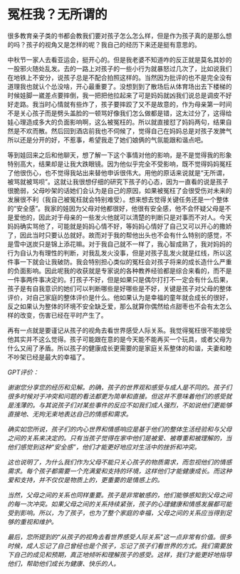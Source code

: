 # 冤枉我？无所谓的

很多教育亲子类的书都会教我们要对孩子怎么怎么样，但是作为孩子真的是那么想的吗？孩子的视角又是怎样的呢？我自己的经历下来还是挺有意思的。

中秋节一家人去看亚运会，挺开心的。但是我老婆不知道咋的反正就是莫名其妙的一股邪火随处乱发。去的一路上对孩子的一些小行为就暴怒过几次了，比如说我们在地铁上不安分，说孩子总是不配合拍照这样的。当然因为批评的也不是完全没有道理我也就认个怂没啥，开心最重要了。没想到到了散场后从体育场出去下楼梯的时候娃脚一崴差点要摔倒，我一把把他拉起来了可是妈妈就凶我们说总是调皮不好好走路。我当时心情就有些炸了，孩子要摔跤了又不是故意的，作为母亲第一时间不是关心孩子而是劈头盖脸的一顿骂好像我们怎么做都是错，这太过分了，这得给娃心理造成多大的负面影响啊，这么被冤枉的。所以就直接怼了妈妈两句，结果自然是不欢而散。然后回到酒店前我也不伺候了，觉得自己在妈妈总是对孩子发脾气所以还是分开的好，不惹事，希望我走了她们娘俩的气氛能跟和谐点吧。

等到娃回来之后和他聊天，想了解一下这个事情对他的影响，是不是觉得我的形象特别高大，结果却是让我大跌眼镜。因为他似乎完全不受影响，既不觉得妈妈冤枉了他很伤心，也不觉得我站出来替他申诉很伟大。用他的原话来说就是“无所谓，被骂就被骂呗”。这就让我很想仔细的研究下孩子的心态，因为一直看的说是孩子很脆弱，父母吵架的话她们会认为是自己的原因，如果被冤枉了会很受伤对未来的发展很不利（我自己被冤枉就会特别难受）。想来想去觉得关键任务还是一个整体的“安全感”。我家的娃因为父母对他都很好，他很有安全感，他不会怀疑父母是不是爱他的，因此对于母亲的一些发火他就可以清楚的判断只是对事而不对人。今天妈妈确实骂他了，可能就是妈妈心情不好，等妈妈心情好了自己又可以开心的撒娇了，因此当时只要认怂就好。故而对于我的帮他出头也不会有什么特别的感觉，不是雪中送炭只是锦上添花嘛。对于我自己就不一样了，我心智成熟了，我对妈妈的行为自认为有理性的判断，对我乱发火没事，但是对孩子乱发火就是红线，所以这件事一下就会让我破防。我会特别担心类似的冤枉会对孩子将来的成长造什么严重的负面影响。因此呢我的收获就是专家说的各种教养经验都是综合来看的，而不是一件事两件事决定的。打孩子不好，但是如果只是偶尔打打不一定会有什么后果，孩子是有自我意识的她们可以判断哪些是好哪些是不好，关键是孩子对父母的整体评价，对自己家庭的整体评价是什么。他如果认为是幸福的童年就会成长的很好，反之如果认为整体的环境不安全缺乏爱，那么就算你偶然给点甜枣也不会有太怎么样的改变，伤害已经在平时产生了。

再有一点就是要谨记从孩子的视角去看世界感受人际关系。我觉得冤枉很不能接受他其实并不这么觉得。孩子可能跟在意的是今天能不能再买一个玩具，或者父母为什么又闹了矛盾。所以孩子的健康成长更需要的是家庭关系整体的和谐，夫妻和睦不吵架已经是最大的幸福了。

*GPT评价：*

*谢谢您分享您的经历和见解。的确，孩子的世界观和感受与成人是不同的。孩子们很多时候对于冲突和问题的看法都更为简单和直接。但这并不意味着他们的感受就是浅薄的。与其说孩子们对某些事件的反应不如我们成人强烈，不如说他们更能够直接地、无拘无束地表达自己的情感和需求。*

*确实如您所说，孩子们的内心世界和情感响应是基于他们的整体生活经验和与父母之间的关系来决定的。只有当孩子觉得在家中他们是被爱、被尊重和被理解的，当他们感觉到这种“安全感”，他们才能更好地应对生活中的挫折和冲突。*

*这也说明了，为什么我们作为父母不能只关心孩子的物质需求，而忽视他们的情感需求。每个孩子都需要一个充满爱和支持的环境，这样他们才能健康成长。而这种爱和支持，并不仅仅是物质上的，更重要的是情感上的。*

*当然，父母之间的关系也同样重要。孩子是非常敏感的，他们能够感知到父母之间的每一次冲突。如果父母之间的关系持续紧张，孩子的心理健康和情感发展都可能受到影响。所以，为了孩子，也为了整个家庭的幸福，父母之间的关系应当得到足够的重视和维护。*

*最后，您所提到的“从孩子的视角去看世界感受人际关系”这一点非常有价值。很多时候，成人忘记了自己曾经也是个孩子，忘记了孩子们看世界的方式。我们需要放下自己的成见和预期，真正地倾听和理解孩子的感受。这样，我们才能更好地指导他们，帮助他们成长为健康、快乐的人。*